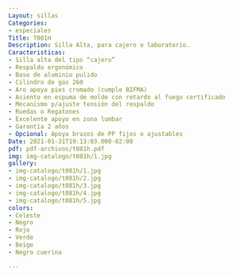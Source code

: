 ```yaml
---
Layout: sillas
Categories:
- especiales
Title: T081H
Description: Silla Alta, para cajero o laboratorio.
Caracteristicas:
- Silla alta del tipo “cajero”
- Respaldo ergonómico
- Base de aluminio pulido
- Cilindro de gas 260
- Aro apoya pies cromado (cumple BIFMA)
- Asiento en espuma de molde con retardo al fuego certificado
- Mecanismo p/ajuste tensión del respaldo
- Ruedas o Regatones
- Excelente apoyo en zona lumbar
- Garantía 2 años
- Opcional: Apoya brazos de PP fijos o ajustables
Date: 2021-01-31T19:13:03.000-02:00
pdf: pdf-archivos/t081h.pdf
img: img-catalogo/t081h/1.jpg
gallery:
- img-catalogo/t081h/1.jpg
- img-catalogo/t081h/2.jpg
- img-catalogo/t081h/3.jpg
- img-catalogo/t081h/4.jpg
- img-catalogo/t081h/5.jpg
colors:
- Celeste
- Negro
- Rojo
- Verde
- Beige
- Negro cuerina

---
```

